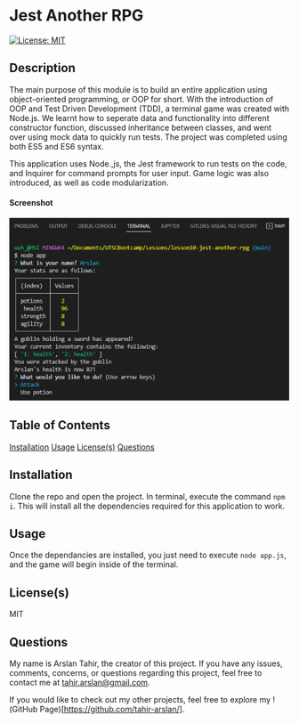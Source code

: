 # Jest Another RPG
[![License: MIT](https://img.shields.io/badge/License-MIT-yellow.svg)](https://opensource.org/licenses/MIT) 

## Description
The main purpose of this module is to build an entire application using object-oriented programming, or OOP for short. With the introduction of OOP and Test Driven Development (TDD), a terminal game was created with Node.js. We learnt how to seperate data and functionality into different constructor function, discussed inheritance between classes, and went over using mock data to quickly run tests. The project was completed using both ES5 and ES6 syntax.

This application uses Node.,js, the Jest framework to run tests on the code, and Inquirer for command prompts for user input. Game logic was also introduced, as well as code modularization.

#### Screenshot
![Screenshot](/assets/images/screenshot.png)

## Table of Contents
[Installation](#installation)
[Usage](#usage)
[License(s)](#licenses)
[Questions](#questions)

## Installation <a href="installation"></a>
Clone the repo and open the project. In terminal, execute the command `npm i`. This will install all the dependencies required for this application to work.

## Usage <a href="usage"></a>
Once the dependancies are installed, you just need to execute `node app.js`, and the game will begin inside of the terminal.

## License(s) <a href="licenses"></a>
MIT

## Questions <a href = "questions"></a>
My name is Arslan Tahir, the creator of this project. If you have any issues, comments, concerns, or questions regarding this project, feel free to contact me at tahir.arslan@gmail.com.

If you would like to check out my other projects, feel free to explore my !(GitHub Page)[https://github.com/tahir-arslan/].
    